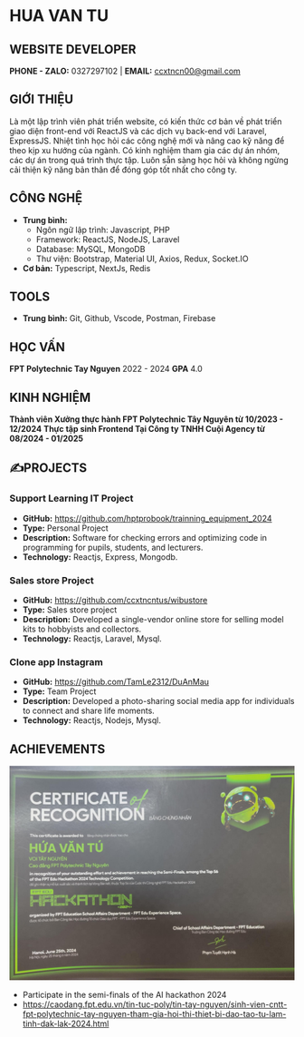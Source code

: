 # HUA VAN TU
## WEBSITE DEVELOPER

**PHONE - ZALO:** 0327297102 | **EMAIL:** ccxtncn00@gmail.com

## GIỚI THIỆU

Là một lập trình viên phát triển website, có kiến thức cơ bản về phát triển giao diện front-end với ReactJS và các dịch vụ back-end với Laravel, ExpressJS. Nhiệt tình học hỏi các công nghệ mới và nâng cao kỹ năng để theo kịp xu hướng của ngành. Có kinh nghiệm tham gia các dự án nhóm, các dự án trong quá trình thực tập. Luôn sẵn sàng học hỏi và không ngừng cải thiện kỹ năng bản thân để đóng góp tốt nhất cho công ty.

## CÔNG NGHỆ
- **Trung bình:**
  - Ngôn ngữ lập trình: Javascript, PHP
  - Framework: ReactJS, NodeJS, Laravel
  - Database: MySQL, MongoDB
  - Thư viện: Bootstrap, Material UI, Axios, Redux, Socket.IO
- **Cơ bản:** Typescript, NextJs, Redis
## TOOLS
- **Trung bình:** Git, Github, Vscode, Postman, Firebase
## HỌC VẤN
**FPT Polytechnic Tay Nguyen**
2022 - 2024
**GPA**
4.0
## KINH NGHIỆM
**Thành viên Xưởng thực hành FPT Polytechnic Tây Nguyên từ 10/2023 - 12/2024**
**Thực tập sinh Frontend Tại Công ty TNHH Cuội Agency từ 08/2024 - 01/2025**
## ✍️PROJECTS
### Support Learning IT Project
- **GitHub:** https://github.com/hptprobook/trainning_equipment_2024
- **Type:** Personal Project
- **Description:** Software for checking errors and optimizing code in programming for pupils, students, and lecturers.
- **Technology:** Reactjs, Express, Mongodb.

### Sales store Project
- **GitHub:** https://github.com/ccxtncntus/wibustore
- **Type:** Sales store project
- **Description:** Developed a single-vendor online store for selling model kits to hobbyists and collectors.
- **Technology:** Reactjs, Laravel, Mysql.

### Clone app Instagram
- **GitHub:** https://github.com/TamLe2312/DuAnMau
- **Type:** Team Project
- **Description:** Developed a photo-sharing social media app for individuals to connect and share life moments.
- **Technology:** Reactjs, Nodejs, Mysql.

## ACHIEVEMENTS
![Alt text](https://github.com/ccxtncntus/ccxtncntus/blob/main/hackathon.jpg)
- Participate in the semi-finals of the AI ​​hackathon 2024
- https://caodang.fpt.edu.vn/tin-tuc-poly/tin-tay-nguyen/sinh-vien-cntt-fpt-polytechnic-tay-nguyen-tham-gia-hoi-thi-thiet-bi-dao-tao-tu-lam-tinh-dak-lak-2024.html 
